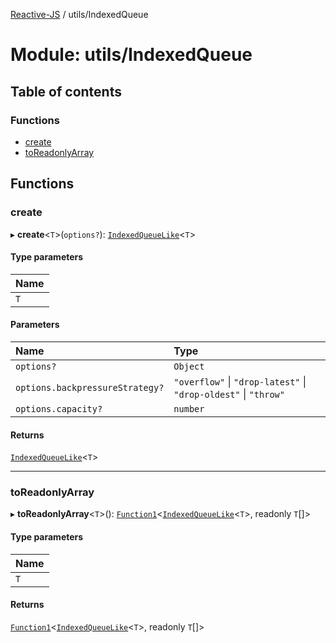 [Reactive-JS](../README.md) / utils/IndexedQueue

# Module: utils/IndexedQueue

## Table of contents

### Functions

- [create](utils_IndexedQueue.md#create)
- [toReadonlyArray](utils_IndexedQueue.md#toreadonlyarray)

## Functions

### create

▸ **create**<`T`\>(`options?`): [`IndexedQueueLike`](../interfaces/utils.IndexedQueueLike.md)<`T`\>

#### Type parameters

| Name |
| :------ |
| `T` |

#### Parameters

| Name | Type |
| :------ | :------ |
| `options?` | `Object` |
| `options.backpressureStrategy?` | ``"overflow"`` \| ``"drop-latest"`` \| ``"drop-oldest"`` \| ``"throw"`` |
| `options.capacity?` | `number` |

#### Returns

[`IndexedQueueLike`](../interfaces/utils.IndexedQueueLike.md)<`T`\>

___

### toReadonlyArray

▸ **toReadonlyArray**<`T`\>(): [`Function1`](functions.md#function1)<[`IndexedQueueLike`](../interfaces/utils.IndexedQueueLike.md)<`T`\>, readonly `T`[]\>

#### Type parameters

| Name |
| :------ |
| `T` |

#### Returns

[`Function1`](functions.md#function1)<[`IndexedQueueLike`](../interfaces/utils.IndexedQueueLike.md)<`T`\>, readonly `T`[]\>
